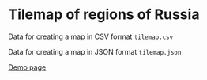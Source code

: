 # Tilemap of regions of Russia

Data for creating a map in CSV format ```tilemap.csv```

Data for creating a map in JSON format ```tilemap.json```

[Demo page](https://Passereau.github.io/maps/)

